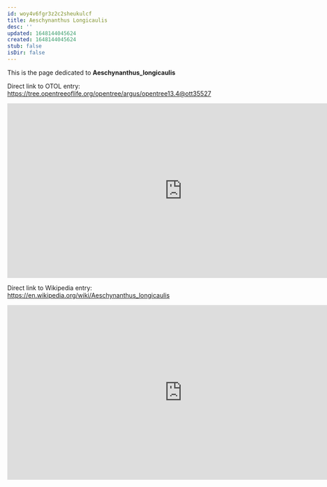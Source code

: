 ```yaml
---
id: woy4v6fgr3z2c2sheukulcf
title: Aeschynanthus Longicaulis
desc: ''
updated: 1648144045624
created: 1648144045624
stub: false
isDir: false
---
```

This is the page dedicated to **Aeschynanthus_longicaulis**


Direct link to OTOL entry: https://tree.opentreeoflife.org/opentree/argus/opentree13.4@ott35527



<html>
    <body>
    <iframe src="https://tree.opentreeoflife.org/opentree/argus/opentree13.4@ott35527"
    width="800" height="400" frameborder="0" allowfullscreen> </iframe>
    </body>
</html>
    


Direct link to Wikipedia entry: https://en.wikipedia.org/wiki/Aeschynanthus_longicaulis



<html>
    <body>
    <iframe src="https://en.wikipedia.org/wiki/Aeschynanthus_longicaulis"
    width="800" height="400" frameborder="0" allowfullscreen> </iframe>
    </body>
</html>
    
